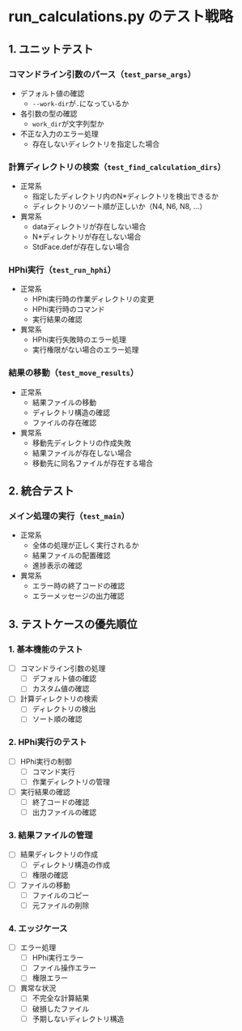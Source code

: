 # run_calculations.py のテスト戦略

## 1. ユニットテスト

### コマンドライン引数のパース（`test_parse_args`）
- デフォルト値の確認
  - `--work-dir`が`.`になっているか
- 各引数の型の確認
  - `work_dir`が文字列型か
- 不正な入力のエラー処理
  - 存在しないディレクトリを指定した場合

### 計算ディレクトリの検索（`test_find_calculation_dirs`）
- 正常系
  - 指定したディレクトリ内のN*ディレクトリを検出できるか
  - ディレクトリのソート順が正しいか（N4, N6, N8, ...）
- 異常系
  - dataディレクトリが存在しない場合
  - N*ディレクトリが存在しない場合
  - StdFace.defが存在しない場合

### HPhi実行（`test_run_hphi`）
- 正常系
  - HPhi実行時の作業ディレクトリの変更
  - HPhi実行時のコマンド
  - 実行結果の確認
- 異常系
  - HPhi実行失敗時のエラー処理
  - 実行権限がない場合のエラー処理

### 結果の移動（`test_move_results`）
- 正常系
  - 結果ファイルの移動
  - ディレクトリ構造の確認
  - ファイルの存在確認
- 異常系
  - 移動先ディレクトリの作成失敗
  - 結果ファイルが存在しない場合
  - 移動先に同名ファイルが存在する場合

## 2. 統合テスト

### メイン処理の実行（`test_main`）
- 正常系
  - 全体の処理が正しく実行されるか
  - 結果ファイルの配置確認
  - 進捗表示の確認
- 異常系
  - エラー時の終了コードの確認
  - エラーメッセージの出力確認

## 3. テストケースの優先順位

### 1. 基本機能のテスト
- [ ] コマンドライン引数の処理
  - [ ] デフォルト値の確認
  - [ ] カスタム値の確認
- [ ] 計算ディレクトリの検索
  - [ ] ディレクトリの検出
  - [ ] ソート順の確認

### 2. HPhi実行のテスト
- [ ] HPhi実行の制御
  - [ ] コマンド実行
  - [ ] 作業ディレクトリの管理
- [ ] 実行結果の確認
  - [ ] 終了コードの確認
  - [ ] 出力ファイルの確認

### 3. 結果ファイルの管理
- [ ] 結果ディレクトリの作成
  - [ ] ディレクトリ構造の作成
  - [ ] 権限の確認
- [ ] ファイルの移動
  - [ ] ファイルのコピー
  - [ ] 元ファイルの削除

### 4. エッジケース
- [ ] エラー処理
  - [ ] HPhi実行エラー
  - [ ] ファイル操作エラー
  - [ ] 権限エラー
- [ ] 異常な状況
  - [ ] 不完全な計算結果
  - [ ] 破損したファイル
  - [ ] 予期しないディレクトリ構造 
